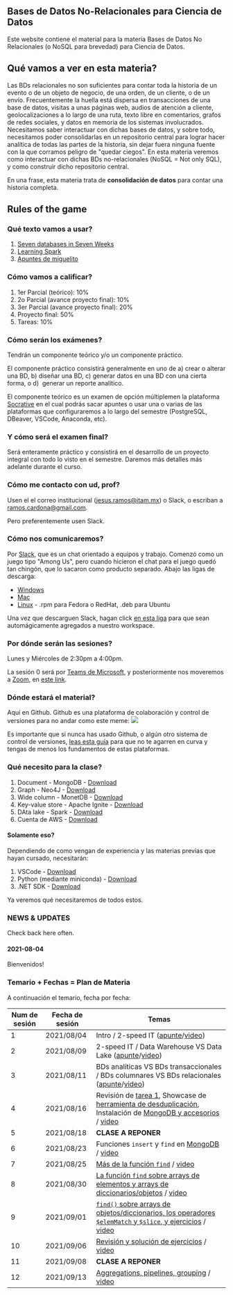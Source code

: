 ## Bases de Datos No-Relacionales para Ciencia de Datos

Este website contiene el material para la materia Bases de Datos No Relacionales (o NoSQL para brevedad) para Ciencia de Datos.

## Qué vamos a ver en esta materia?

Las BDs relacionales no son suficientes para contar toda la historia de un evento o de un objeto de negocio, de una orden, de un cliente, o de un envío. Frecuentemente la huella está dispersa en transacciones de una base de datos, visitas a unas páginas web, audios de atención a cliente, geolocalizaciones a lo largo de una ruta, texto libre en comentarios, grafos de redes sociales, y datos en memoria de los sistemas involucrados. Necesitamos saber interactuar con dichas bases de datos, y sobre todo, necesitamos poder consolidarlas en un repositorio central para lograr hacer analítica de todas las partes de la historia, sin dejar fuera ninguna fuente con la que corramos peligro de "quedar ciegos". En esta materia veremos como interactuar con dichas BDs no-relacionales (NoSQL = Not only SQL), y como construir dicho repositorio central.

En una frase, esta materia trata de **consolidación de datos** para contar una historia completa.

##   Rules of the game

### Qué texto vamos a usar?

1. [Seven databases in Seven Weeks](http://barbra-coco.dyndns.org/yuri/seven/seven2.pdf)
2. [Learning Spark](https://pages.databricks.com/rs/094-YMS-629/images/LearningSpark2.0.pdf)
3. [Apuntes de miguelito](https://drive.google.com/file/d/1yS4RXly7kGCKBjklfX11dwK-fhvMpm-s/view?usp=sharing)


### Cómo vamos a calificar?

1. 1er Parcial (teórico): 10%
2. 2o Parcial (avance proyecto final): 10%
3. 3er Parcial (avance proyecto final): 20%
4. Proyecto final: 50%
5. Tareas: 10%

### Cómo serán los exámenes?
Tendrán un componente teórico y/o un componente práctico.

El componente práctico consistirá generalmente en uno de a) crear o alterar una BD, b) diseñar una BD, c) generar datos en una BD con una cierta forma, o d)  generar un reporte analítico.

El componente teórico es un examen de opción múltiplemen la plataforma [Socrative](https://www.socrative.com/) en el cual podrás sacar apuntes o usar una o varias de las plataformas que configuraremos a lo largo del semestre (PostgreSQL, DBeaver, VSCode, Anaconda, etc).

### Y cómo será el examen final?
Será enteramente práctico y consistirá en el desarrollo de un proyecto integral con todo lo visto en el semestre. Daremos más detalles más adelante durante el curso.

### Cómo me contacto con ud, prof?
Usen el el correo institucional (jesus.ramos@itam.mx) o Slack, o escriban a ramos.cardona@gmail.com.

Pero preferentemente usen Slack.

### Cómo nos comunicaremos?
Por [Slack](https://slack.com), que es un chat orientado a equipos y trabajo. Comenzó como un juego tipo "Among Us", pero cuando hicieron el chat para el juego quedó tan chingón, que lo sacaron como producto separado. Abajo las ligas de descarga:
- [Windows](https://slack.com/downloads/windows)
- [Mac](https://slack.com/help/articles/207677868-Download-Slack-for-Mac)
- [Linux](https://slack.com/downloads/linux) - .rpm para Fedora o RedHat, .deb para Ubuntu

Una vez que descarguen Slack, hagan click [en esta liga](https://join.slack.com/t/nosql4ds-aug-dec-2021/shared_invite/zt-ty8xeun7-KGFTNAdK1D7ylLa5XnoZsg) para que sean automágicamente agregados a nuestro workspace.

### Por dónde serán las sesiones?

Lunes y Miércoles de 2:30pm a 4:00pm.

La sesión 0 será por [Teams de Microsoft](https://www.microsoft.com/es-mx/microsoft-365/microsoft-teams/download-app), y posteriormente nos moveremos a [Zoom](https://zoom.us/download), en [este link](https://itam.zoom.us/my/xuxoramos).

### Dónde estará el material?
Aquí en Github. Github es una plataforma de colaboración y control de versiones para no andar como este meme:
![](https://i.redd.it/05b6u19pseoz.png)

Es importante que si nunca has usado Github, o algún otro sistema de control de versiones, [leas esta guía](https://guides.github.com/activities/hello-world/) para que no te agarren en curva y tengas de menos los fundamentos de estas plataformas.

### Qué necesito para la clase?

1. Document - MongoDB - [Download](https://www.mongodb.com/try/download/community)
2. Graph - Neo4J - [Download](https://neo4j.com/download/)
3. Wide column - MonetDB - [Download](https://www.monetdb.org/Downloads)
3. Key-value store - Apache Ignite - [Download](https://ignite.apache.org/)
4. DAta lake - Spark - [Download](https://spark.apache.org/)
5. Cuenta de AWS - [Download](https://aws.amazon.com/free/?sc_icampaign=acq_aws_takeover-1st-visit-free-tier&sc_ichannel=ha&sc_icontent=awssm-evergreen-1st-visit&sc_iplace=hero&trk=ha_awssm-evergreen-1st-visit&all-free-tier.sort-by=item.additionalFields.SortRank&all-free-tier.sort-order=asc&awsf.Free%20Tier%20Types=*all&awsf.Free%20Tier%20Categories=*all)

#### Solamente eso?

Dependiendo de como vengan de experiencia y las materias previas que hayan cursado, necesitarán:

1. VSCode - [Download](https://code.visualstudio.com/download)
2. Python (mediante miniconda) - [Download](https://docs.conda.io/en/latest/miniconda.html)
3. .NET SDK - [Download](https://dotnet.microsoft.com/download)

Ya veremos qué necesitaremos de todos estos.

### NEWS & UPDATES

Check back here often.

#### 2021-08-04
Bienvenidos!

### Temario + Fechas = Plan de Materia
A continuación el temario, fecha por fecha:

| Num de sesión | Fecha de sesión | Temas |
|---------------|-----------------|-------|
| 1             | 2021/08/04      | Intro / 2-speed IT ([apunte](https://drive.google.com/file/d/1yS4RXly7kGCKBjklfX11dwK-fhvMpm-s/view?usp=sharing)/[video](https://drive.google.com/file/d/1ieoOT-bMrxuAFETPJRegX0bBlerJRWXd/view?usp=sharing))
| 2             | 2021/08/09      | 2-speed IT / Data Warehouse VS Data Lake ([apunte](https://drive.google.com/file/d/1yS4RXly7kGCKBjklfX11dwK-fhvMpm-s/view?usp=sharing)/[video](https://drive.google.com/file/d/1l6x1-kBVJ2J7OhMVgSCPrmdQn7ze_oQ_/view?usp=sharing))
| 3             | 2021/08/11      | BDs analíticas VS BDs transaccionales / BDs columnares VS BDs relacionales ([apunte](https://drive.google.com/file/d/1yS4RXly7kGCKBjklfX11dwK-fhvMpm-s/view?usp=sharing)/[video](https://drive.google.com/file/d/1uurA9_b-LqRqZOrSPzbCWqDMDmsxYhjq/view?usp=sharing))
| 4             | 2021/08/16      | Revisión de [tarea 1](https://docs.google.com/spreadsheets/d/1vAfKm4FhWRxNLE7i9uCAhLwyY-GBkY-Z/edit?usp=sharing&ouid=112731314315641508878&rtpof=true&sd=true), Showcase de [herramienta de desduplicación](https://dedupe.io/), Instalación de [MongoDB y accesorios](https://xuxoramos.github.io/nosql-4-ds/01_mongodb) / [video](https://drive.google.com/file/d/1PsGHNzYT7OPvNlR0zdvIM9RQX_tdr7bd/view?usp=sharing)
| 5             | 2021/08/18      | **CLASE A REPONER** |
| 6             | 2021/08/23      | Funciones `insert` y `find` en [MongoDB](https://xuxoramos.github.io/nosql-4-ds/01_mongodb) / [video](https://drive.google.com/file/d/163qpEwLeXLFY1_17gx-xCLfRjH3NA_0p/view?usp=sharing)
| 7             | 2021/08/25      | [Más de la función `find`](https://xuxoramos.github.io/nosql-4-ds/01_mongodb) / [video](https://drive.google.com/file/d/1uicMJ_S5rMgZWhBYajXHJAMwOkMvfLiy/view?usp=sharing)
| 8             | 2021/08/30      | [La función `find` sobre arrays de elementos y arrays de diccionarios/objetos](https://xuxoramos.github.io/nosql-4-ds/01_mongodb) / [video](https://drive.google.com/file/d/10vUhMDTksjWHVQzV2uljwfw8zyF2B97W/view?usp=sharing)
| 9             | 2021/09/01      | [`find()` sobre arrays de objetos/diccionarios, los operadores `$elemMatch` y `$slice`, y ejercicios](https://xuxoramos.github.io/nosql-4-ds/01_mongodb) / [video](https://drive.google.com/file/d/1Ue5E5tQjNdHr5KqTnUT1H_ayaDKpyGj7/view?usp=sharing)
| 10             | 2021/09/06      | [Revisión y solución de ejercicios](https://xuxoramos.github.io/nosql-4-ds/01_mongodb) / [video](https://drive.google.com/file/d/1ZegIut_kc4C1DxFBpxwkA9-yZvlaaZkv/view?usp=sharing)
| 11             | 2021/09/08      | **CLASE A REPONER**
| 12             | 2021/09/13      | [Aggregations, pipelines, grouping](https://xuxoramos.github.io/nosql-4-ds/01_mongodb) / [video](https://drive.google.com/file/d/1mpZTq96WXuJV47VJ8OPHKczbrzrUIddd/view?usp=sharing)
